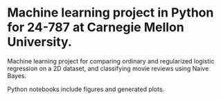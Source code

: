 # Machine learning project in Python for 24-787 at Carnegie Mellon University.

Machine learning project for comparing ordinary and regularized logistic regression on a 2D dataset, and classifying movie reviews using Naive Bayes.

Python notebooks include figures and generated plots.
